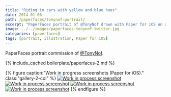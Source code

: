 ```yaml
---
title: "Riding in cars with yellow and blue hues"
date: 2014-01-06
path: /paperfaces/tonynof-portrait/
excerpt: "PaperFaces portrait of @TonyNof drawn with Paper for iOS on an iPad."
image: ../../images/paperfaces-tonynof-twitter.jpg
categories: [paperfaces]
tags: [portrait, illustration, Paper for iOS]
---
```


PaperFaces portrait commission of [@TonyNof](https://twitter.com/TonyNof).

{% include_cached boilerplate/paperfaces-2.md %}

{% figure caption:"Work in progress screenshots (Paper for iOS)." class:"gallery-2-col" %}
[![Work in process screenshot](../../images/paperfaces-tonynof-process-1-600.jpg)](../../images/paperfaces-tonynof-process-1-lg.jpg)
[![Work in process screenshot](../../images/paperfaces-tonynof-process-2-600.jpg)](../../images/paperfaces-tonynof-process-2-lg.jpg)
[![Work in process screenshot](../../images/paperfaces-tonynof-process-3-600.jpg)](../../images/paperfaces-tonynof-process-3-lg.jpg)
[![Work in process screenshot](../../images/paperfaces-tonynof-process-4-600.jpg)](../../images/paperfaces-tonynof-process-4-lg.jpg)
{% endfigure %}
